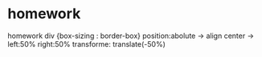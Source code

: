 # homework
homework
div {box-sizing : border-box}
position:abolute -> align center -> left:50% right:50% transforme: translate(-50%)
